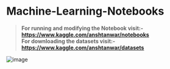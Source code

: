 # Machine-Learning-Notebooks

> **For running and modifying the Notebook visit:- https://www.kaggle.com/anshtanwar/notebooks**  
**For downloading the datasets visit:- https://www.kaggle.com/anshtanwar/datasets**



![image](https://s.wsj.net/public/resources/images/OG-BI394_201805_GR_20180503153928.gif)



